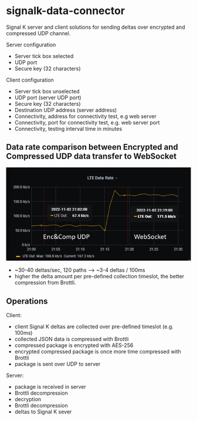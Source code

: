 # signalk-data-connector
Signal K server and client solutions for sending deltas over encrypted and compressed UDP channel.

Server configuration
- Server tick box selected
- UDP port
- Secure key (32 characters)

Client configuration
- Server tick box unselected
- UDP port (server UDP port)
- Secure key (32 characters)
- Destination UDP address (server address)
- Connectivity, address for connectivity test, e.g web server
- Connectivity, port for connectivity test, e.g. web server port
- Connectivity, testing interval time in minutes

## Data rate comparison between Encrypted and Compressed UDP data transfer to WebSocket
![datarate](Doc/Datarate.png)
- ~30-40 deltas/sec, 120 paths --> ~3-4 deltas / 100ms
- higher the delta amount per pre-defined collection timeslot, the better compression from Brottli.
## Operations
Client:
- client Signal K deltas are collected over pre-defined timeslot (e.g. 100ms)
- collected JSON data is compressed with Brottli
- compressed package is encrypted with AES-256
- encrypted compressed package is once more time compressed with Brottli
- package is sent over UDP to server

Server:
- package is received in server
- Brottli decompression
- decryption
- Brottli decompression
- deltas to Signal K sever
